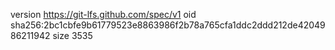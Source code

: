 version https://git-lfs.github.com/spec/v1
oid sha256:2bc1cbfe9b61779523e8863986f2b78a765cfa1ddc2ddd212de4204986211942
size 3535
